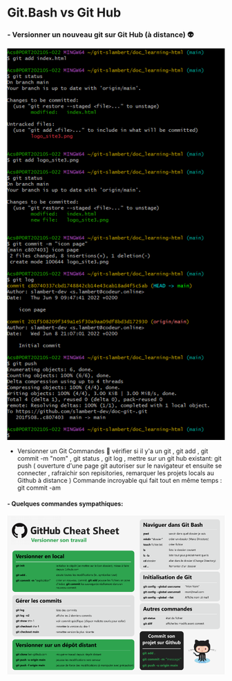 # Git.Bash vs Git Hub #

### - Versionner un nouveau git sur Git Hub (à distance) :alien:

![gitbash_commandes](git_bash.png) 


- Versionner un Git Commandes 💯
vérifier si il y'a un git , git add , git commit -m "nom" 
, git status , git log  , mettre sur un git hub existant: git push ( ouverture d'une page git autoriser sur le navigateur et ensuite se connecter , rafraichir son repisitories, remarquer les projets locals au Github à distance )
Commande incroyable qui fait tout en même temps :  git commit -am

#### - Quelques commandes sympathiques: 

![commandes_git](versionner-Copie.png)
